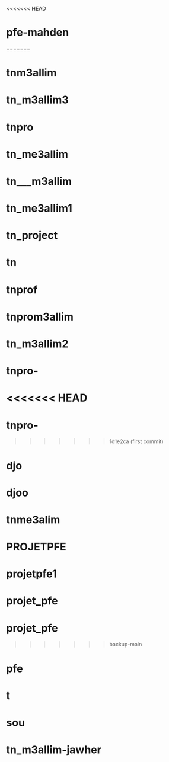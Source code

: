 <<<<<<< HEAD
# pfe-mahden
=======
# tnm3allim
# tn_m3allim3
# tnpro
# tn_me3allim
# tn___m3allim
# tn_me3allim1
# tn_project
# tn
# tnprof
# tnprom3allim
# tn_m3allim2
# tnpro-
<<<<<<< HEAD
=======
# tnpro-
>>>>>>> 1d1e2ca (first commit)
# djo
# djoo
# tnme3alim
# PROJETPFE
# projetpfe1
# projet_pfe
# projet_pfe
>>>>>>> backup-main
# pfe
# t
# sou
# tn_m3allim-jawher

